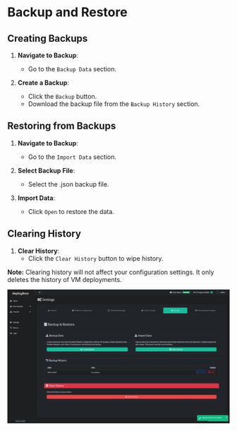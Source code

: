 # Backup and Restore

## Creating Backups

1. **Navigate to Backup**:
   - Go to the `Backup Data` section.

2. **Create a Backup**:
   - Click the `Backup` button.
   - Download the backup file from the `Backup History` section.

## Restoring from Backups

1. **Navigate to Backup**:
   - Go to the `Import Data` section.

2. **Select Backup File**:
   - Select the .json backup file.

3. **Import Data**:
   - Click `Open` to restore the data.

## Clearing History

1. **Clear History**:
   - Click the `Clear History` button to wipe history.

**Note:** Clearing history will not affect your configuration settings. It only deletes the history of VM deployments.

![Backup Restore](../../assets/screenshots/backup_restore.png)
